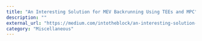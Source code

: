 ```yaml
---
title: "An Interesting Solution for MEV Backrunning Using TEEs and MPC"
description: ""
external_url: "https://medium.com/intotheblock/an-interesting-solution-for-mev-backrunning-using-tees-and-mpc-88cc098aba6"
category: "Miscellaneous"
---
```

